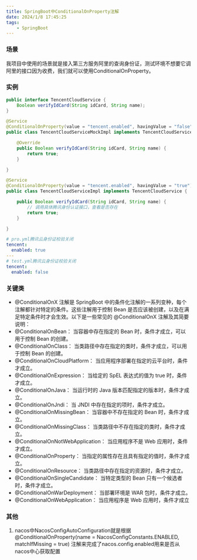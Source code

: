 ```yaml
---
title: SpringBoot中ConditionalOnProperty注解
date: 2024/1/8 17:45:25
tags:
    - SpringBoot
---
```


### 场景
我项目中使用的场景就是接入第三方服务阿里的查询身份证，测试环境不想要它调阿里的接口因为收费，我们就可以使用ConditionalOnProperty。

### 实例
```java
public interface TencentCloudService {
    Boolean verifyIdCard(String idCard, String name);
}

@Service
@ConditionalOnProperty(value = "tencent.enabled", havingValue = "false", matchIfMissing = true)
public class TencentCloudServiceMockImpl implements TencentCloudService {

    @Override
    public Boolean verifyIdCard(String idCard, String name) {
        return true;
    }

}

@Service
@ConditionalOnProperty(value = "tencent.enabled", havingValue = "true")
public class TencentCloudServiceImpl implements TencentCloudService {

    public Boolean verifyIdCard(String idCard, String name) {
        // 调用具体腾讯身份认证接口，查看是否存在
        return true;
    }

}
```

```yaml
# pro.yml腾讯云身份证校验关闭
tencent:
  enabled: true
---
# test.yml腾讯云身份证校验关闭
tencent:
  enabled: false
```

### 关键类
- @ConditionalOnX 注解是 SpringBoot 中的条件化注解的一系列变种，每个注解都针对特定的条件。这些注解用于控制 Bean 是否应该被创建，以及在满足特定条件时才会生效。以下是一些常见的 @ConditionalOnX 注解及其简要说明：
- @ConditionalOnBean： 当容器中存在指定的 Bean 时，条件才成立，可以用于控制 Bean 的创建。
- @ConditionalOnClass： 当类路径中存在指定的类时，条件才成立，可以用于控制 Bean 的创建。
- @ConditionalOnCloudPlatform： 当应用程序部署在指定的云平台时，条件才成立。
- @ConditionalOnExpression： 当给定的 SpEL 表达式的值为 true 时，条件才成立。
- @ConditionalOnJava： 当运行时的 Java 版本匹配指定的版本时，条件才成立。
- @ConditionalOnJndi： 当 JNDI 中存在指定的项时，条件才成立。
- @ConditionalOnMissingBean： 当容器中不存在指定的 Bean 时，条件才成立。
- @ConditionalOnMissingClass： 当类路径中不存在指定的类时，条件才成立。
- @ConditionalOnNotWebApplication： 当应用程序不是 Web 应用时，条件才成立。
- @ConditionalOnProperty： 当指定的属性存在且具有指定的值时，条件才成立。
- @ConditionalOnResource： 当类路径中存在指定的资源时，条件才成立。
- @ConditionalOnSingleCandidate： 当特定类型的 Bean 只有一个候选者时，条件才成立。
- @ConditionalOnWarDeployment： 当部署环境是 WAR 包时，条件才成立。
- @ConditionalOnWebApplication： 当应用程序是 Web 应用时，条件才成立

### 其他
1. nacos中NacosConfigAutoConfiguration就是根据
@ConditionalOnProperty(name = NacosConfigConstants.ENABLED, matchIfMissing = true)
注解来完成了nacos.config.enabled用来是否从nacos中心获取配置

